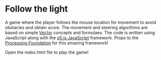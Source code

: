 # Follow the light

A game where the player follows the mouse location for movement to avoid obstacles and obtain score. The movement and steering algorithms are based on simple [Vector](https://en.wikipedia.org/wiki/Vector_(mathematics_and_physics)) concepts and formulaes. The code is written using JavaScript along with the [p5.js JavaScript](https://p5js.org/) framework. Props to the [Processing Foundation](https://processingfoundation.org/) for this amazing framework!

Open the index.html file to play the game! 